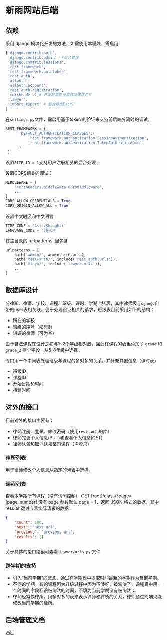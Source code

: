 # 新雨网站后端

## 依赖

采用 django 模块化开发的方法，如需使用本模块，需启用

```python
['django.contrib.auth', 
 'django.contrib.admin', #后台管理 
 'django.contrib.sessions',
 'rest_framework',
 'rest_framework.authtoken',
 'rest_auth',
 'allauth',
 'allauth.account',
 'rest_auth.registration',
 'corsheaders',# 开发时需要设置跨域请求允许
 'lawyer',
 'import_export' # 后台导出Excel
]
```

在`settings.py`文件，需启用基于token 的验证来支持前后端分离时的调试，

```python
REST_FRAMEWORK = {
      'DEFAULT_AUTHENTICATION_CLASSES':(
          'rest_framework.authentication.SessionAuthentication',
          'rest_framework.authentication.TokenAuthentication',
      )
 }

```

设置`SITE_ID = 1`支持用户注册相关的后台处理；

设置CORS相关的调试：

```python
MIDDLEWARE = [
    'corsheaders.middleware.CorsMiddleware',
    ...
]
CORS_ALLOW_CREDENTIALS = True
CORS_ORIGIN_ALLOW_ALL = True
```

设置中文时区和中文语言
```python
TIME_ZONE = 'Asia/Shanghai'
LANGUAGE_CODE = 'zh-CN'
```

在主目录的 ·urlpatterns· 里包含
```python
urlpatterns = [
    path('admin/', admin.site.urls),
    path('rest-auth/', include('rest_auth.urls')),
    path('xinyu/', include('lawyer.urls')),
    ...
]
```
## 数据库设计

分律所、律师、学校、课程、班级、课时、学期七张表，其中律师表与`django`自带的user表相关联，便于处理验证相关的请求，班级表目前采用如下的结构：

- 所在的学校
- 班级的序号（如5班）
- 讲课的律师（可为空）

由于普法课程在设计之初与1~2个年级相对应，因此在课程的表里添加了 `grade` 和 `grade_2` 两个字段，从5-8年级中选择。

专门用一个中间表处理班级与课程的多对多的关系，并补充其他信息（课时表）

- 班级ID
- 课程ID
- 开始日期和时间
- 持续时间

## 对外的接口

目前对外的接口主要有：

- 律师注册、登录、修改密码（使用`rest_auth`的库）
- 律师完善个人信息(PUT)和查看个人信息(GET)
- 律师认领和取消认领某门课程（需登录）

### 律所列表
用于律师修改个人信息从指定的列表中选择。

### 课程列表
 查看本学期所有课程（没有访问控制）
GET [root]/class/?page=[page_number]
没有 page 参数默认 page = 1，返回 JSON 格式的数据，其中 results 键对应着实际请求的数据：

```JSON
{
    "count": 100,
    "next": "next url",
    "previous": "previous url",
    "results": []
}
``` 
关于具体的接口路径可查看 `lawyer/urls.py` 文件

### 跨学期的支持
* 引入“当前学期”的概念，通过在学期表中提取时间最新的学期作为当前学期。
* 不同的学期，有的课程因为升级过程中因为不够好，被淘汰了，课程表中用一个时间的字段标识被淘汰的时间，不填为当前学期没有被淘汰；
* 律师经常换律所，用多对多的表来表示律师和律所的关系，律师通过前端只能修改当前学期的律所。

## 后端管理文档
[wiki](https://github.com/zhaofeng-shu33/django_xinyu_bg/wiki)